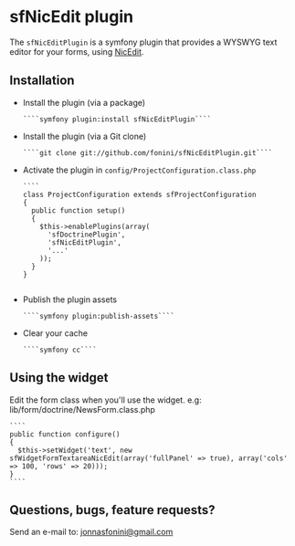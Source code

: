 # sfNicEdit plugin #

The `sfNicEditPlugin` is a symfony plugin that provides a WYSWYG text editor for your forms, using [NicEdit](http://www.nicedit.com).


## Installation ##

  * Install the plugin (via a package)

        ````symfony plugin:install sfNicEditPlugin````

  * Install the plugin (via a Git clone)

        ````git clone git://github.com/fonini/sfNicEditPlugin.git````

  * Activate the plugin in `config/ProjectConfiguration.class.php`

        ````
        class ProjectConfiguration extends sfProjectConfiguration
        {
          public function setup()
          {
            $this->enablePlugins(array(
              'sfDoctrinePlugin',
              'sfNicEditPlugin',
              '...'
            ));
          }
        }
	````

  * Publish the plugin assets

        ````symfony plugin:publish-assets````

  * Clear your cache

        ````symfony cc````

## Using the widget ##

Edit the form class when you'll use the widget. e.g: lib/form/doctrine/NewsForm.class.php
    
    ````
    public function configure()
    {
	  $this->setWidget('text', new sfWidgetFormTextareaNicEdit(array('fullPanel' => true), array('cols' => 100, 'rows' => 20)));
    }
    ````

## Questions, bugs, feature requests? ##

Send an e-mail to: jonnasfonini@gmail.com
